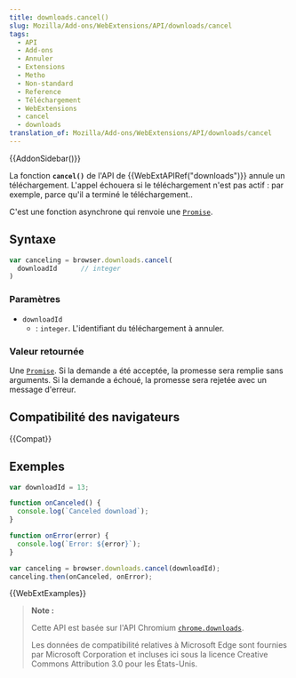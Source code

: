 ```yaml
---
title: downloads.cancel()
slug: Mozilla/Add-ons/WebExtensions/API/downloads/cancel
tags:
  - API
  - Add-ons
  - Annuler
  - Extensions
  - Metho
  - Non-standard
  - Reference
  - Téléchargement
  - WebExtensions
  - cancel
  - downloads
translation_of: Mozilla/Add-ons/WebExtensions/API/downloads/cancel
---
```


{{AddonSidebar()}}

La fonction **`cancel()`** de l'API de {{WebExtAPIRef("downloads")}} annule un téléchargement. L'appel échouera si le téléchargement n'est pas actif : par exemple, parce qu'il a terminé le téléchargement..

C'est une fonction asynchrone qui renvoie une [`Promise`](/fr/docs/Web/JavaScript/Reference/Objets_globaux/Promise).

## Syntaxe

```js
var canceling = browser.downloads.cancel(
  downloadId      // integer
)
```

### Paramètres

- `downloadId`
  - : `integer`. L'identifiant du téléchargement à annuler.

### Valeur retournée

Une [`Promise`](/fr/docs/Web/JavaScript/Reference/Objets_globaux/Promise). Si la demande a été acceptée, la promesse sera remplie sans arguments. Si la demande a échoué, la promesse sera rejetée avec un message d'erreur.

## Compatibilité des navigateurs

{{Compat}}

## Exemples

```js
var downloadId = 13;

function onCanceled() {
  console.log(`Canceled download`);
}

function onError(error) {
  console.log(`Error: ${error}`);
}

var canceling = browser.downloads.cancel(downloadId);
canceling.then(onCanceled, onError);
```

{{WebExtExamples}}

> **Note :**
>
> Cette API est basée sur l'API Chromium [`chrome.downloads`](https://developer.chrome.com/extensions/downloads).
>
> Les données de compatibilité relatives à Microsoft Edge sont fournies par Microsoft Corporation et incluses ici sous la licence Creative Commons Attribution 3.0 pour les États-Unis.

<!--
// Copyright 2015 The Chromium Authors. All rights reserved.
//
// Redistribution and use in source and binary forms, with or without
// modification, are permitted provided that the following conditions are
// met:
//
//    * Redistributions of source code must retain the above copyright
// notice, this list of conditions and the following disclaimer.
//    * Redistributions in binary form must reproduce the above
// copyright notice, this list of conditions and the following disclaimer
// in the documentation and/or other materials provided with the
// distribution.
//    * Neither the name of Google Inc. nor the names of its
// contributors may be used to endorse or promote products derived from
// this software without specific prior written permission.
//
// THIS SOFTWARE IS PROVIDED BY THE COPYRIGHT HOLDERS AND CONTRIBUTORS
// "AS IS" AND ANY EXPRESS OR IMPLIED WARRANTIES, INCLUDING, BUT NOT
// LIMITED TO, THE IMPLIED WARRANTIES OF MERCHANTABILITY AND FITNESS FOR
// A PARTICULAR PURPOSE ARE DISCLAIMED. IN NO EVENT SHALL THE COPYRIGHT
// OWNER OR CONTRIBUTORS BE LIABLE FOR ANY DIRECT, INDIRECT, INCIDENTAL,
// SPECIAL, EXEMPLARY, OR CONSEQUENTIAL DAMAGES (INCLUDING, BUT NOT
// LIMITED TO, PROCUREMENT OF SUBSTITUTE GOODS OR SERVICES; LOSS OF USE,
// DATA, OR PROFITS; OR BUSINESS INTERRUPTION) HOWEVER CAUSED AND ON ANY
// THEORY OF LIABILITY, WHETHER IN CONTRACT, STRICT LIABILITY, OR TORT
// (INCLUDING NEGLIGENCE OR OTHERWISE) ARISING IN ANY WAY OUT OF THE USE
// OF THIS SOFTWARE, EVEN IF ADVISED OF THE POSSIBILITY OF SUCH DAMAGE.
-->
